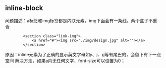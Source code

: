 ## inline-block
问题描述：a标签和img标签都是内联元素，img下面会有一条线，两个盒子不重合
```
		<section class="link-img">
			<a href="#"><img src="./img/design.jpg" alt=""></a>
		</section>
```

原因：inline元素为了正确的显示英文字母如y、j、g等有尾巴的，会留下有下一点空间
解决方法，如果a内无任何文字，font-size可以设置为0；
